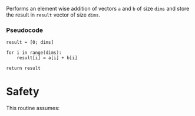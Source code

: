 Performs an element wise addition of vectors `a` and `b` of size `dims` and store the result
in `result` vector of size `dims`.

### Pseudocode

```ignore
result = [0; dims]

for i in range(dims):
    result[i] = a[i] + b[i]

return result
```

# Safety

This routine assumes: